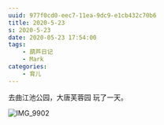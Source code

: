 ```yaml
---
uuid: 977f0cd0-eec7-11ea-9dc9-e1cb432c70b6
title: 2020-5-23
s: 2020-5-23
date: 2020-05-23 17:54:00
tags:
	- 葫芦日记
	- Mark
categories:
	- 育儿
---
```




去曲江池公园，大唐芙蓉园 玩了一天。



![IMG_9902](http://beiming-public.liupei.xin/typora-images/2020-5-23/IMG_9902.jpg)

